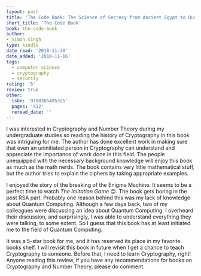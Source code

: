 ```yaml
---
layout: post
title: 'The Code Book: The Science of Secrecy from Ancient Egypt to Quantum Cryptography'
short_title: 'The Code Book'
book: the-code-book
author:
- Simon Singh
type: kindle
date_read: '2018-11-30'
date_added: '2018-11-16'
tags:
  - computer science
  - cryptography
  - security
rating: '5'
review: true
other:
  isbn: '9780385495325'
  pages: '412'
  reread_date: ''
---
```


<!-- {{< figure type="margin" src="/images/books/the-code-book.jpg" caption-position="none" rating="5" title="The Code Book">}} -->


I was interested in Cryptography and Number Theory during my undergraduate studies so reading the history of Cryptography in this book was intriguing for me. The author has done excellent work in making sure that even an uninitiated person in Cryptography can understand and appreciate the importance of work done in this field. The people unequipped with the necessary background knowledge will enjoy this book as much as the math nerds. The book contains very little mathematical stuff, but the author tries to explain the ciphers by taking appropriate examples.

I enjoyed the story of the breaking of the Enigma Machine. It seems to be a perfect time to watch *The Imitation Game* 😊. The book gets boring in the post RSA part. Probably one reason behind this was my lack of knowledge about Quantum Computing. Although a few days back, two of my colleagues were discussing an idea about Quantum Computing. I overheard their discussion, and surprisingly, I was able to understand everything they were talking, to some extent. So I guess that this book has at least initiated me to the field of Quantum Computing.

It was a 5-star book for me, and it has reserved its place in my favorite books shelf. I will revisit this book in future when I get a chance to teach Cryptography to someone. Before that, I need to learn Cryptography, right! Anyone reading this review, if you have any recommendations for books on Cryptography and Number Theory, please do comment.